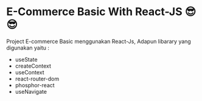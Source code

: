 <h1>E-Commerce Basic With React-JS 😎😎</h1>
<p>Project E-commerce Basic menggunakan React-Js, Adapun libarary yang digunakan yaitu :
<ul>
<li>useState</li>
<li>createContext</li>
<li>useContext</li>
<li>react-router-dom</li>
<li>phosphor-react</li>
<li>useNavigate</li>
</ul>
</p>
